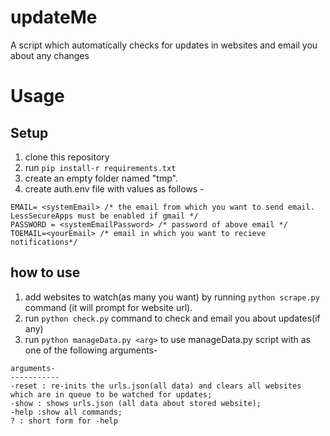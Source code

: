 # updateMe
A script which automatically checks for updates in websites and email you about any changes

# Usage

## Setup
 1. clone this repository
 2. run `pip install-r requirements.txt`
 3. create an empty folder named "tmp".
 4. create auth.env file with values as follows - 

  ```
  EMAIL= <systemEmail> /* the email from which you want to send email. LessSecureApps must be enabled if gmail */
  PASSWORD = <systemEmailPassword> /* password of above email */
  TOEMAIL=<yourEmail> /* email in which you want to recieve notifications*/
  ```
 ## how to use
 
 1. add websites to watch(as many you want) by running `python scrape.py` command (it will prompt for website url).
 2. run `python check.py` command to check and email you about updates(if any)
 3. run `python manageData.py <arg>` to use manageData.py script with <arg> as one of the following arguments-
  
  ```
  arguments-
  -----------
  -reset : re-inits the urls.json(all data) and clears all websites which are in queue to be watched for updates;
  -show : shows urls.json (all data about stored website);
  -help :show all commands;
  ? : short form for -help
  ```

